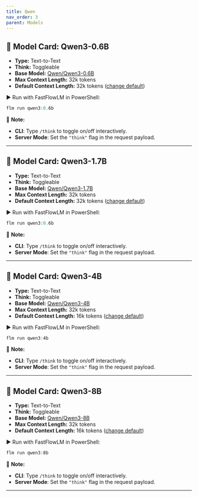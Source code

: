 ```yaml
---
title: Qwen
nav_order: 3
parent: Models
---
```


## 🧩 Model Card: Qwen3-0.6B  

- **Type:** Text-to-Text
- **Think:** Toggleable  
- **Base Model:** [Qwen/Qwen3-0.6B](https://huggingface.co/Qwen/Qwen3-0.6B)
- **Max Context Length:** 32k tokens  
- **Default Context Length:** 32k tokens ([change default](https://docs.fastflowlm.com/instructions/cli.html))  

▶️ Run with FastFlowLM in PowerShell:  

```powershell
flm run qwen3:0.6b
```

📝 **Note:**

- **CLI**: Type `/think` to toggle on/off interactively.  
- **Server Mode**: Set the `"think"` flag in the request payload.

---

## 🧩 Model Card: Qwen3-1.7B  

- **Type:** Text-to-Text
- **Think:** Toggleable  
- **Base Model:** [Qwen/Qwen3-1.7B](https://huggingface.co/Qwen/Qwen3-1.7B)
- **Max Context Length:** 32k tokens  
- **Default Context Length:** 32k tokens ([change default](https://docs.fastflowlm.com/instructions/cli.html))  

▶️ Run with FastFlowLM in PowerShell:  

```powershell
flm run qwen3:0.6b
```

📝 **Note:**

- **CLI**: Type `/think` to toggle on/off interactively.  
- **Server Mode**: Set the `"think"` flag in the request payload.

---

## 🧩 Model Card: Qwen3-4B  

- **Type:** Text-to-Text
- **Think:** Toggleable  
- **Base Model:** [Qwen/Qwen3-4B](https://huggingface.co/Qwen/Qwen3-4B)
- **Max Context Length:** 32k tokens  
- **Default Context Length:** 16k tokens ([change default](https://docs.fastflowlm.com/instructions/cli.html))  

▶️ Run with FastFlowLM in PowerShell:  

```powershell
flm run qwen3:4b
```

📝 **Note:**

- **CLI**: Type `/think` to toggle on/off interactively.  
- **Server Mode**: Set the `"think"` flag in the request payload.

---

## 🧩 Model Card: Qwen3-8B  

- **Type:** Text-to-Text
- **Think:** Toggleable  
- **Base Model:** [Qwen/Qwen3-8B](https://huggingface.co/Qwen/Qwen3-8B)
- **Max Context Length:** 32k tokens  
- **Default Context Length:** 16k tokens ([change default](https://docs.fastflowlm.com/instructions/cli.html))  

▶️ Run with FastFlowLM in PowerShell:  

```powershell
flm run qwen3:8b
```

📝 **Note:**

- **CLI**: Type `/think` to toggle on/off interactively.  
- **Server Mode**: Set the `"think"` flag in the request payload.

---
